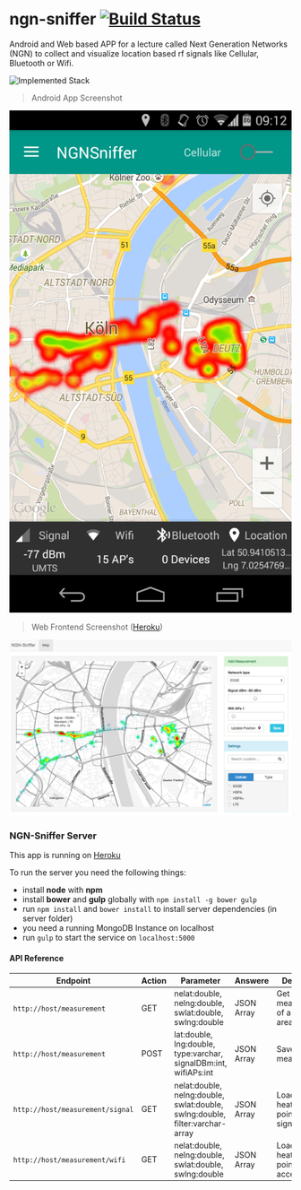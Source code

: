 # ngn-sniffer [![Build Status](https://travis-ci.org/stetro/ngn-sniffer.svg)](https://travis-ci.org/stetro/ngn-sniffer)
Android and Web based APP for a lecture called Next Generation Networks (NGN) to collect and visualize location based rf signals like Cellular, Bluetooth or Wifi.

![Implemented Stack](img/stack.png)

> Android App Screenshot

![Android App Screenshot](img/mobile.png)

> Web Frontend Screenshot ([Heroku](http://ngn.herokuapp.com/))

![Web Frontend Screenshot](img/web.png)

### NGN-Sniffer Server

This app is running on [Heroku](http://ngn.herokuapp.com/)

To run the server you need the following things:

* install __node__ with __npm__
* install __bower__ and __gulp__ globally with `npm install -g bower gulp`
* run `npm install` and `bower install` to install server dependencies (in server folder) 
* you need a running MongoDB Instance on localhost
* run `gulp` to start the service on `localhost:5000`

 
#### API Reference

| Endpoint | Action | Parameter | Answere | Description | 
|----------|--------|-----------|---------|-------------|
| `http://host/measurement` | GET | nelat:double, nelng:double, swlat:double, swlng:double | JSON Array | Get measurements of a certain area |
| `http://host/measurement` | POST | lat:double, lng:double, type:varchar, signalDBm:int, wifiAPs:int | JSON Array | Save measurement |
| `http://host/measurement/signal` | GET | nelat:double, nelng:double, swlat:double, swlng:double, filter:varchar-array | JSON Array | Load weighted heatmap points for signal strength |
| `http://host/measurement/wifi` | GET | nelat:double, nelng:double, swlat:double, swlng:double | JSON Array | Load weighted heatmap points for wifi access points |


